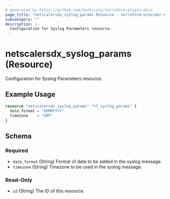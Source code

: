 ```yaml
---
# generated by https://github.com/hashicorp/terraform-plugin-docs
page_title: "netscalersdx_syslog_params Resource - terraform-provider-netscalersdx"
subcategory: ""
description: |-
  Configuration for Syslog Parameters resource.
---
```


# netscalersdx_syslog_params (Resource)

Configuration for Syslog Parameters resource.

## Example Usage

```terraform
resource "netscalersdx_syslog_params" "tf_syslog_params" {
  date_format = "DDMMYYYY"
  timezone    = "GMT"
}
```

<!-- schema generated by tfplugindocs -->
## Schema

### Required

- `date_format` (String) Format of date to be added in the syslog message.
- `timezone` (String) Timezone to be used in the syslog message.

### Read-Only

- `id` (String) The ID of this resource.
